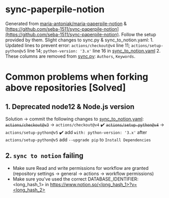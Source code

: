 # sync-paperpile-notion

Generated from [maria-antoniak/maria-paperpile-notion](https://github.com/maria-antoniak/maria-paperpile-notion) & [https://github.com/seba-1511/sync-paperpile-notion](https://github.com/seba-1511/sync-paperpile-notion). Follow the setup provided by them.
Slight changes to sync.py & sync_to_notion.yaml:
    1. Updated lines to prevent error: `actions/checkout@v4` line 11; `actions/setup-python@v5` line 14; `python-version: '3.x'` line 16 in [sync_to_notion.yaml](https://github.com/Elahekhezri/maria-paperpile-notion/blob/main/.github/workflows/sync_to_notion.yaml) 
    2. These columns are removed from [sync.py](https://github.com/Elahekhezri/maria-paperpile-notion/blob/main/sync.py): `Authors`, `Keywords`.

# Common problems when forking above repositories [Solved]

## 1. Deprecated node12 & Node.js version
Solution -> commit the following changes to [sync_to_notion.yaml](https://github.com/Elahekhezri/maria-paperpile-notion/blob/main/.github/workflows/sync_to_notion.yaml):
    ~~`actions/checkout@v3`~~ -> `actions/checkout@v4` ✔️
    ~~`actions/setup-python@v4`~~ -> `actions/setup-python@v5` ✔️
    add `with: python-version: '3.x'` after `actions/setup-python@v5`
    add `--upgrade pip` to `Install Dependencies`
## 2. `sync to notion` failing
- Make sure Read and write permissions for workflow are granted (repository settings -> general -> actions -> workflow permissions)
- Make sure you've used the correct DATABASE_IDENTIFIER: <long_hash_1> in [https://www.notion.so/<long_hash_1>?v=<long_hash_2>](https://www.notion.so/<long_hash_1>?v=<long_hash_2>)
